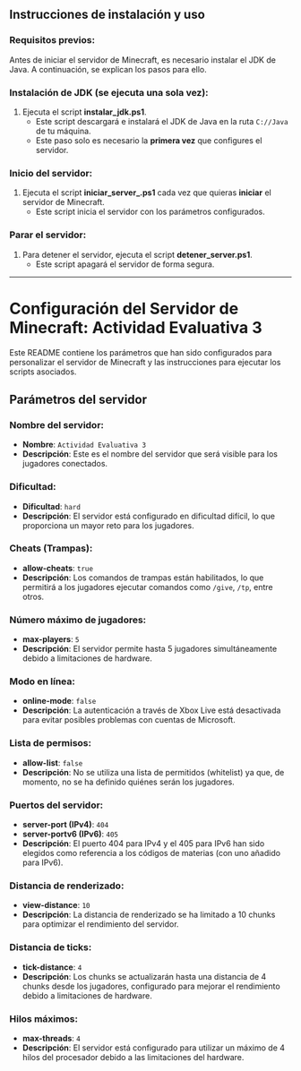 ## Instrucciones de instalación y uso

### Requisitos previos:
Antes de iniciar el servidor de Minecraft, es necesario instalar el JDK de Java. A continuación, se explican los pasos para ello.

### Instalación de JDK (se ejecuta una sola vez):
1. Ejecuta el script **instalar_jdk.ps1**.
   - Este script descargará e instalará el JDK de Java en la ruta `C://Java` de tu máquina.
   - Este paso solo es necesario la **primera vez** que configures el servidor.

### Inicio del servidor:
1. Ejecuta el script **iniciar_server_.ps1** cada vez que quieras **iniciar** el servidor de Minecraft.
   - Este script inicia el servidor con los parámetros configurados.

### Parar el servidor:
1. Para detener el servidor, ejecuta el script **detener_server.ps1**.
   - Este script apagará el servidor de forma segura.

---

# Configuración del Servidor de Minecraft: Actividad Evaluativa 3

Este README contiene los parámetros que han sido configurados para personalizar el servidor de Minecraft y las instrucciones para ejecutar los scripts asociados.

## Parámetros del servidor

### Nombre del servidor:
- **Nombre**: `Actividad Evaluativa 3`
- **Descripción**: Este es el nombre del servidor que será visible para los jugadores conectados.

### Dificultad:
- **Dificultad**: `hard`
- **Descripción**: El servidor está configurado en dificultad difícil, lo que proporciona un mayor reto para los jugadores.

### Cheats (Trampas):
- **allow-cheats**: `true`
- **Descripción**: Los comandos de trampas están habilitados, lo que permitirá a los jugadores ejecutar comandos como `/give`, `/tp`, entre otros.

### Número máximo de jugadores:
- **max-players**: `5`
- **Descripción**: El servidor permite hasta 5 jugadores simultáneamente debido a limitaciones de hardware.

### Modo en línea:
- **online-mode**: `false`
- **Descripción**: La autenticación a través de Xbox Live está desactivada para evitar posibles problemas con cuentas de Microsoft.

### Lista de permisos:
- **allow-list**: `false`
- **Descripción**: No se utiliza una lista de permitidos (whitelist) ya que, de momento, no se ha definido quiénes serán los jugadores.

### Puertos del servidor:
- **server-port (IPv4)**: `404`
- **server-portv6 (IPv6)**: `405`
- **Descripción**: El puerto 404 para IPv4 y el 405 para IPv6 han sido elegidos como referencia a los códigos de materias (con uno añadido para IPv6).

### Distancia de renderizado:
- **view-distance**: `10`
- **Descripción**: La distancia de renderizado se ha limitado a 10 chunks para optimizar el rendimiento del servidor.

### Distancia de ticks:
- **tick-distance**: `4`
- **Descripción**: Los chunks se actualizarán hasta una distancia de 4 chunks desde los jugadores, configurado para mejorar el rendimiento debido a limitaciones de hardware.

### Hilos máximos:
- **max-threads**: `4`
- **Descripción**: El servidor está configurado para utilizar un máximo de 4 hilos del procesador debido a las limitaciones del hardware.



